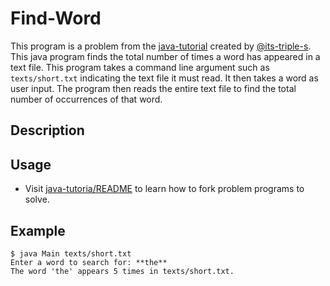 # Find-Word

This program is a problem from the [java-tutorial](https://github.com/its-triple-s/java-tutorial) created by [@its-triple-s](https://github.com/its-triple-s).
This java program finds the total number of times a word has appeared in a text file.
This program takes a command line argument such as `texts/short.txt` indicating the text file it must read. It then takes a word as user input. The program then reads the entire text file to find the total number of occurrences of that word.

## Description



## Usage

- Visit [java-tutoria/README](https://github.com/its-triple-s/java-tutorial/blob/main/README.md) to learn how to fork problem programs to solve.

## Example

```
$ java Main texts/short.txt
Enter a word to search for: **the**
The word 'the' appears 5 times in texts/short.txt.
```
